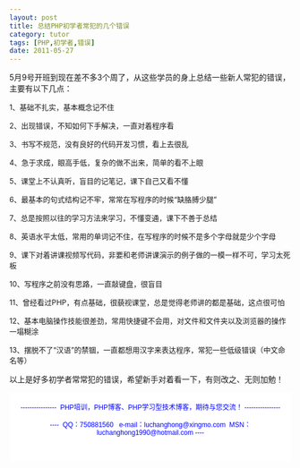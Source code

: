 ```yaml
---
layout: post
title: 总结PHP初学者常犯的几个错误
category: tutor
tags: [PHP,初学者,错误]
date: 2011-05-27
---
```

<p>5月9号开班到现在差不多3个周了，从这些学员的身上总结一些新人常犯的错误，主要有以下几点：</p>
<p><span style="font-size: small;">1、基础不扎实，基本概念记不住</span></p>
<p><span style="font-size: small;">2、出现错误，不知如何下手解决，一直对着程序看</span></p>
<p><span style="font-size: small;">3、书写不规范，没有良好的代码开发习惯，看上去很乱</span></p>
<p><span style="font-size: small;">4、急于求成，眼高手低，复杂的做不出来，简单的看不上眼</span></p>
<p><span style="font-size: small;">5、课堂上不认真听，盲目的记笔记，课下自己又看不懂</span></p>
<p><span style="font-size: small;">6、最基本的句式结构记不牢，常常在写程序的时候&ldquo;缺胳膊少腿&rdquo;</span></p>
<p><span style="font-size: small;">7、总是按照以往的学习方法来学习，不懂变通，课下不善于总结</span></p>
<p><span style="font-size: small;">8、英语水平太低，常用的单词记不住，在写程序的时候不是多个字母就是少个字母</span></p>
<p><span style="font-size: small;">9、课下对着讲课视频写代码，非要和老师讲课演示的例子做的一模一样不可，学习太死板</span></p>
<p><span style="font-size: small;">10、写程序之前没有思路，一直敲键盘，很盲目</span></p>
<p><span style="font-size: small;">11、曾经看过PHP，有点基础，很藐视课堂，总是觉得老师讲的都是基础，这点很可怕</span></p>
<p><span style="font-size: small;">12、基本电脑操作技能很差劲，常用快捷键不会用，对文件和文件夹以及浏览器的操作一塌糊涂</span></p>
<p><span style="font-size: small;">13、摆脱不了&ldquo;汉语&rdquo;的禁锢，一直都想用汉字来表达程序，常犯一些低级错误（中文命名等）</span></p>
<p>以上是好多初学者常常犯的错误，希望新手对着看一下，有则改之、无则加勉！</p>
<div style="background-color: rgb(255, 255, 255); padding-top: 5px; padding-right: 5px; padding-bottom: 5px; padding-left: 5px; margin-top: 0px; margin-right: 0px; margin-bottom: 0px; margin-left: 0px; font-family: Arial, Verdana, sans-serif; font-size: 12px; ">
<p style="text-align: center;"><span style="color: rgb(0, 0, 255);">----------------&nbsp; PHP培训，PHP博客、PHP学习型技术博客，期待与您交流！ ----------------<br />
<br />
----&nbsp; QQ：750881560&nbsp;&nbsp; e-mail：luchanghong@xingmo.com&nbsp; MSN：luchanghong1990@hotmail.com ----</span></p>
<p style="text-align: center;">&nbsp;</p>
</div>
